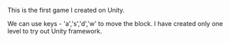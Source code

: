 This is the first game I created on Unity.

We can use keys - 'a','s','d','w' to move the block.
I have created only one level to try out Unity framework.
